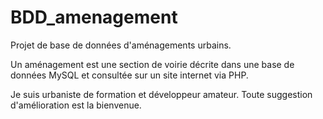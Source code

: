 # BDD_amenagement
Projet de base de données d'aménagements urbains.

Un aménagement est une section de voirie décrite dans une base de données MySQL et consultée sur un site internet via PHP.

Je suis urbaniste de formation et développeur amateur. Toute suggestion d'amélioration est la bienvenue.
